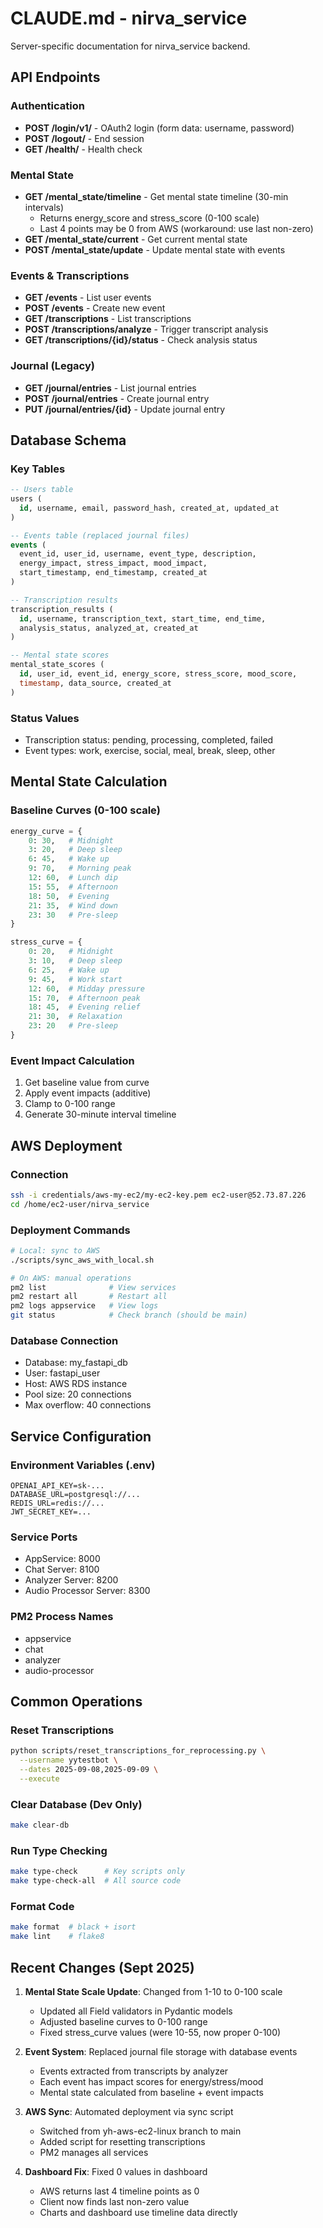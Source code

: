 # CLAUDE.md - nirva_service

Server-specific documentation for nirva_service backend.

## API Endpoints

### Authentication
- **POST /login/v1/** - OAuth2 login (form data: username, password)
- **POST /logout/** - End session
- **GET /health/** - Health check

### Mental State
- **GET /mental_state/timeline** - Get mental state timeline (30-min intervals)
  - Returns energy_score and stress_score (0-100 scale)
  - Last 4 points may be 0 from AWS (workaround: use last non-zero)
- **GET /mental_state/current** - Get current mental state
- **POST /mental_state/update** - Update mental state with events

### Events & Transcriptions
- **GET /events** - List user events
- **POST /events** - Create new event
- **GET /transcriptions** - List transcriptions
- **POST /transcriptions/analyze** - Trigger transcript analysis
- **GET /transcriptions/{id}/status** - Check analysis status

### Journal (Legacy)
- **GET /journal/entries** - List journal entries
- **POST /journal/entries** - Create journal entry
- **PUT /journal/entries/{id}** - Update journal entry

## Database Schema

### Key Tables
```sql
-- Users table
users (
  id, username, email, password_hash, created_at, updated_at
)

-- Events table (replaced journal files)
events (
  event_id, user_id, username, event_type, description,
  energy_impact, stress_impact, mood_impact,
  start_timestamp, end_timestamp, created_at
)

-- Transcription results
transcription_results (
  id, username, transcription_text, start_time, end_time,
  analysis_status, analyzed_at, created_at
)

-- Mental state scores
mental_state_scores (
  id, user_id, event_id, energy_score, stress_score, mood_score,
  timestamp, data_source, created_at
)
```

### Status Values
- Transcription status: pending, processing, completed, failed
- Event types: work, exercise, social, meal, break, sleep, other

## Mental State Calculation

### Baseline Curves (0-100 scale)
```python
energy_curve = {
    0: 30,   # Midnight
    3: 20,   # Deep sleep
    6: 45,   # Wake up
    9: 70,   # Morning peak
    12: 60,  # Lunch dip
    15: 55,  # Afternoon
    18: 50,  # Evening
    21: 35,  # Wind down
    23: 30   # Pre-sleep
}

stress_curve = {
    0: 20,   # Midnight
    3: 10,   # Deep sleep
    6: 25,   # Wake up
    9: 45,   # Work start
    12: 60,  # Midday pressure
    15: 70,  # Afternoon peak
    18: 45,  # Evening relief
    21: 30,  # Relaxation
    23: 20   # Pre-sleep
}
```

### Event Impact Calculation
1. Get baseline value from curve
2. Apply event impacts (additive)
3. Clamp to 0-100 range
4. Generate 30-minute interval timeline

## AWS Deployment

### Connection
```bash
ssh -i credentials/aws-my-ec2/my-ec2-key.pem ec2-user@52.73.87.226
cd /home/ec2-user/nirva_service
```

### Deployment Commands
```bash
# Local: sync to AWS
./scripts/sync_aws_with_local.sh

# On AWS: manual operations
pm2 list              # View services
pm2 restart all       # Restart all
pm2 logs appservice   # View logs
git status            # Check branch (should be main)
```

### Database Connection
- Database: my_fastapi_db
- User: fastapi_user
- Host: AWS RDS instance
- Pool size: 20 connections
- Max overflow: 40 connections

## Service Configuration

### Environment Variables (.env)
```
OPENAI_API_KEY=sk-...
DATABASE_URL=postgresql://...
REDIS_URL=redis://...
JWT_SECRET_KEY=...
```

### Service Ports
- AppService: 8000
- Chat Server: 8100  
- Analyzer Server: 8200
- Audio Processor Server: 8300

### PM2 Process Names
- appservice
- chat
- analyzer
- audio-processor

## Common Operations

### Reset Transcriptions
```bash
python scripts/reset_transcriptions_for_reprocessing.py \
  --username yytestbot \
  --dates 2025-09-08,2025-09-09 \
  --execute
```

### Clear Database (Dev Only)
```bash
make clear-db
```

### Run Type Checking
```bash
make type-check      # Key scripts only
make type-check-all  # All source code
```

### Format Code
```bash
make format  # black + isort
make lint    # flake8
```

## Recent Changes (Sept 2025)

1. **Mental State Scale Update**: Changed from 1-10 to 0-100 scale
   - Updated all Field validators in Pydantic models
   - Adjusted baseline curves to 0-100 range
   - Fixed stress_curve values (were 10-55, now proper 0-100)

2. **Event System**: Replaced journal file storage with database events
   - Events extracted from transcripts by analyzer
   - Each event has impact scores for energy/stress/mood
   - Mental state calculated from baseline + event impacts

3. **AWS Sync**: Automated deployment via sync script
   - Switched from yh-aws-ec2-linux branch to main
   - Added script for resetting transcriptions
   - PM2 manages all services

4. **Dashboard Fix**: Fixed 0 values in dashboard
   - AWS returns last 4 timeline points as 0
   - Client now finds last non-zero value
   - Charts and dashboard use timeline data directly